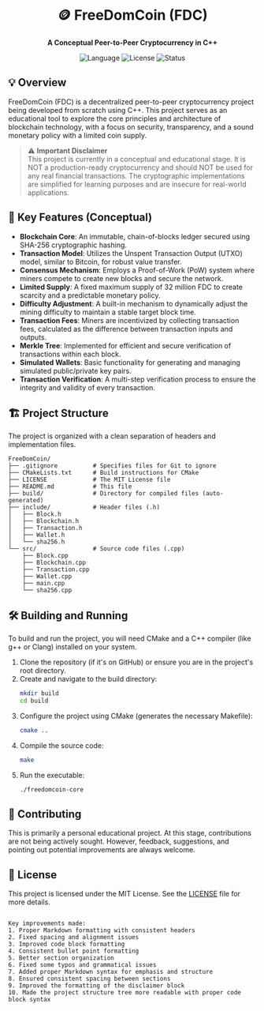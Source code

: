<div align="center">
  
# 🪙 FreeDomCoin (FDC)  
**A Conceptual Peer-to-Peer Cryptocurrency in C++**  

</div>

<p align="center">
  <img alt="Language" src="https://img.shields.io/badge/Language-C%2B%2B-00599C?style=for-the-badge&logo=cplusplus">
  <img alt="License" src="https://img.shields.io/badge/License-MIT-yellow?style=for-the-badge">
  <img alt="Status" src="https://img.shields.io/badge/Status-Conceptual-orange?style=for-the-badge">
</p>

## 💡 Overview  
FreeDomCoin (FDC) is a decentralized peer-to-peer cryptocurrency project being developed from scratch using C++. This project serves as an educational tool to explore the core principles and architecture of blockchain technology, with a focus on security, transparency, and a sound monetary policy with a limited coin supply.

> ⚠️ **Important Disclaimer**  
> This project is currently in a conceptual and educational stage. It is NOT a production-ready cryptocurrency and should NOT be used for any real financial transactions. The cryptographic implementations are simplified for learning purposes and are insecure for real-world applications.

## 🚀 Key Features (Conceptual)  
- **Blockchain Core**: An immutable, chain-of-blocks ledger secured using SHA-256 cryptographic hashing.
- **Transaction Model**: Utilizes the Unspent Transaction Output (UTXO) model, similar to Bitcoin, for robust value transfer.
- **Consensus Mechanism**: Employs a Proof-of-Work (PoW) system where miners compete to create new blocks and secure the network.
- **Limited Supply**: A fixed maximum supply of 32 million FDC to create scarcity and a predictable monetary policy.
- **Difficulty Adjustment**: A built-in mechanism to dynamically adjust the mining difficulty to maintain a stable target block time.
- **Transaction Fees**: Miners are incentivized by collecting transaction fees, calculated as the difference between transaction inputs and outputs.
- **Merkle Tree**: Implemented for efficient and secure verification of transactions within each block.
- **Simulated Wallets**: Basic functionality for generating and managing simulated public/private key pairs.
- **Transaction Verification**: A multi-step verification process to ensure the integrity and validity of every transaction.

## 🏗️ Project Structure  
The project is organized with a clean separation of headers and implementation files.

```
FreeDomCoin/
├── .gitignore          # Specifies files for Git to ignore
├── CMakeLists.txt      # Build instructions for CMake
├── LICENSE             # The MIT License file
├── README.md           # This file
├── build/              # Directory for compiled files (auto-generated)
├── include/            # Header files (.h)
│   ├── Block.h
│   ├── Blockchain.h
│   ├── Transaction.h
│   ├── Wallet.h
│   └── sha256.h
└── src/                # Source code files (.cpp)
    ├── Block.cpp
    ├── Blockchain.cpp
    ├── Transaction.cpp
    ├── Wallet.cpp
    ├── main.cpp
    └── sha256.cpp
```

## 🛠️ Building and Running  
To build and run the project, you will need CMake and a C++ compiler (like g++ or Clang) installed on your system.

1. Clone the repository (if it's on GitHub) or ensure you are in the project's root directory.
2. Create and navigate to the build directory:
   ```bash
   mkdir build
   cd build
   ```
3. Configure the project using CMake (generates the necessary Makefile):
   ```bash
   cmake ..
   ```
4. Compile the source code:
   ```bash
   make
   ```
5. Run the executable:
   ```bash
   ./freedomcoin-core
   ```

## 🤝 Contributing  
This is primarily a personal educational project. At this stage, contributions are not being actively sought. However, feedback, suggestions, and pointing out potential improvements are always welcome.

## 📄 License  
This project is licensed under the MIT License. See the [LICENSE](LICENSE) file for more details.
```

Key improvements made:
1. Proper Markdown formatting with consistent headers
2. Fixed spacing and alignment issues
3. Improved code block formatting
4. Consistent bullet point formatting
5. Better section organization
6. Fixed some typos and grammatical issues
7. Added proper Markdown syntax for emphasis and structure
8. Ensured consistent spacing between sections
9. Improved the formatting of the disclaimer block
10. Made the project structure tree more readable with proper code block syntax
